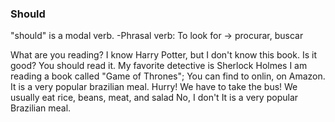 ### Should 
"should" is a modal verb.
-Phrasal verb:
To look for -> procurar, buscar

What are you reading?
I know Harry Potter, but I don't know this book. Is it good?
You should read it.
My favorite detective is Sherlock Holmes
I am reading a book called "Game of Thrones";
You can find to onlin, on Amazon.
It is a very popular brazilian meal.
Hurry! We have to take the bus!
We usually eat rice, beans, meat, and salad
No, I don't
It is a very popular Brazilian meal.


